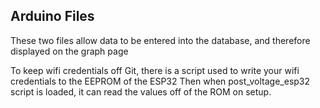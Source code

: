 ## Arduino Files
These two files allow data to be entered into the database, and therefore displayed on the graph page

To keep wifi credentials off Git, there is a script used to write your wifi credentials to the EEPROM of the ESP32
Then when post_voltage_esp32 script is loaded, it can read the values off of the ROM on setup.
